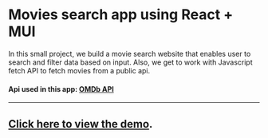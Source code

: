 # Movies search app using React + MUI

In this small project, we build a movie search website that enables user to search and filter data based on input. Also, we get to work with Javascript fetch API to fetch movies from a public api.


#### Api used in this app: [OMDb API](https://www.omdbapi.com/)

---
## [Click here to view the demo](https://IbtisamZ.github.io/Movies-search-app).
